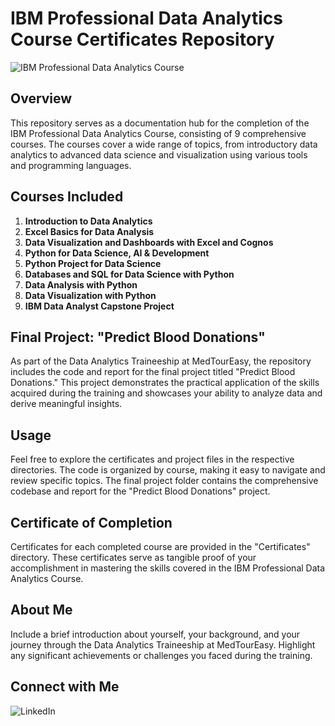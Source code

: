 # IBM Professional Data Analytics Course Certificates Repository

![IBM Professional Data Analytics Course](https://www.google.com/url?sa=i&url=https%3A%2F%2Fwww.credly.com%2Forg%2Fibm%2Fbadge%2Fdata-analyst-professional-certificate&psig=AOvVaw1O-R8HdWseiO2G5t1wMsQa&ust=1704993765493000&source=images&cd=vfe&opi=89978449&ved=0CBMQjRxqFwoTCMj1kfOq04MDFQAAAAAdAAAAABAD)

## Overview

This repository serves as a documentation hub for the completion of the IBM Professional Data Analytics Course, consisting of 9 comprehensive courses. The courses cover a wide range of topics, from introductory data analytics to advanced data science and visualization using various tools and programming languages.

## Courses Included

1. **Introduction to Data Analytics**
2. **Excel Basics for Data Analysis**
3. **Data Visualization and Dashboards with Excel and Cognos**
4. **Python for Data Science, AI & Development**
5. **Python Project for Data Science**
6. **Databases and SQL for Data Science with Python**
7. **Data Analysis with Python**
8. **Data Visualization with Python**
9. **IBM Data Analyst Capstone Project**

## Final Project: "Predict Blood Donations"

As part of the Data Analytics Traineeship at MedTourEasy, the repository includes the code and report for the final project titled "Predict Blood Donations." This project demonstrates the practical application of the skills acquired during the training and showcases your ability to analyze data and derive meaningful insights.

## Usage

Feel free to explore the certificates and project files in the respective directories. The code is organized by course, making it easy to navigate and review specific topics. The final project folder contains the comprehensive codebase and report for the "Predict Blood Donations" project.

## Certificate of Completion

Certificates for each completed course are provided in the "Certificates" directory. These certificates serve as tangible proof of your accomplishment in mastering the skills covered in the IBM Professional Data Analytics Course.

## About Me

Include a brief introduction about yourself, your background, and your journey through the Data Analytics Traineeship at MedTourEasy. Highlight any significant achievements or challenges you faced during the training.

## Connect with Me
![LinkedIn](https://www.linkedin.com/in/sourabh-sahu-9055041b4)
